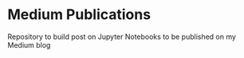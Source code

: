 # **Medium Publications**

Repository to build post on Jupyter Notebooks to be published on my Medium blog
